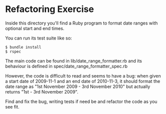 # Refactoring Exercise

Inside this directory you'll find a Ruby program to format date ranges with
optional start and end times.

You can run its test suite like so:

    $ bundle install
    $ rspec

The main code can be found in lib/date_range_formatter.rb and its behaviour is
defined in spec/date_range_formatter_spec.rb

However, the code is difficult to read and seems to have a bug: when given a
start date of 2009-11-1 and an end date of 2010-11-3, it should format the
date range as "1st November 2009 - 3rd November 2010" but actually returns
"1st - 3rd November 2009".

Find and fix the bug, writing tests if need be and refactor the code as you
see fit.
